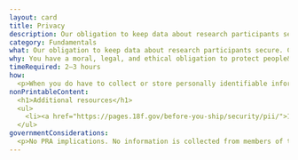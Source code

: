 ```yaml
---
layout: card
title: Privacy
description: Our obligation to keep data about research participants secure. Covered by laws like the Privacy Act, Federal Information Security Management Act, and eGovernment Act.
category: Fundamentals
what: Our obligation to keep data about research participants secure. Covered by laws like the Privacy Act, Federal Information Security Management Act, and eGovernment Act.
why: You have a moral, legal, and ethical obligation to protect people&rsquo;s privacy. Also, if people do not believe you will protect their privacy, they'll be unlikely to participate in your research.
timeRequired: 2–3 hours
how:
  <p>When you do have to collect or store personally identifiable information, comply with all the legal requirements. Those planning usability testing should consult with their agencies&rsquo; Office of General Counsel to ensure that the usability testing is carried out consistent with applicable laws and regulations. See <a href="https://pages.18f.gov/before-you-ship/security/pii/">18F&rsquo;s guide on Personally Identifiable Information</a>.</p>
nonPrintableContent:
  <h1>Additional resources</h1>
  <ul>
    <li><a href="https://pages.18f.gov/before-you-ship/security/pii/">18F Guides | Before you ship&colon; Personally Identifiable Information</a></li>
  </ul>
governmentConsiderations:
  <p>No PRA implications. No information is collected from members of the public.</p>
---
```

